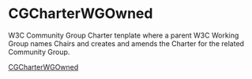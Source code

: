 # CGCharterWGOwned
W3C Community Group Charter tenplate where a parent W3C Working Group names Chairs and creates and amends the Charter for the related Community Group.

[CGCharterWGOwned](https://wayneca.github.io/CGCharterWGOwned/CGCharterWGOwned.html)
